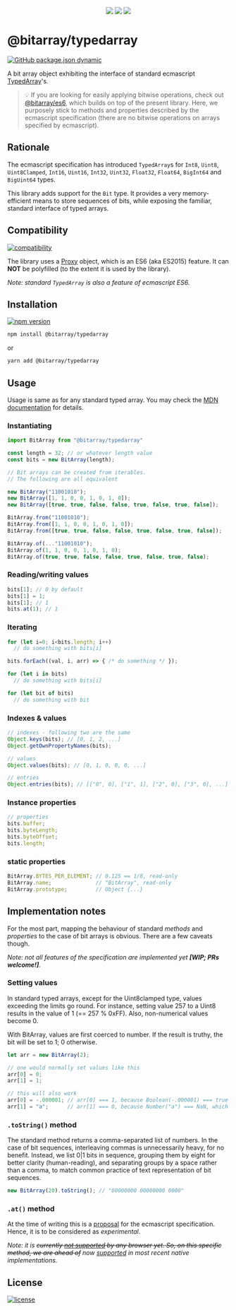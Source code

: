  <p align="center">

  <img src="https://img.shields.io/badge/TypeScript-007ACC?style=flat&logo=typescript&logoColor=white" />
  <img src="https://img.shields.io/badge/JavaScript-F7DF1E?style=flat&logo=javascript&logoColor=black" />
  <img src="https://img.shields.io/badge/Node.js-43853D?style=flat&logo=node.js&logoColor=white" />
  
 </p>

# @bitarray/typedarray

[![GitHub package.json dynamic](https://img.shields.io/github/package-json/keywords/swiing/bit-typedarray)](https://github.com/swiing/Bit-TypedArray#bitarraytypedarray)

A bit array object exhibiting the interface of standard ecmascript [TypedArray](https://developer.mozilla.org/en-US/docs/Web/JavaScript/Reference/Global_Objects/TypedArray)'s.

> :bulb: If you are looking for easily applying bitwise operations, check out [@bitarray/es6](https://github.com/swiing/BitArray), which builds on top of the present library. Here, we purposely stick to methods and properties described by the ecmascript specification (there are no bitwise operations on arrays specified by ecmascript).

## Rationale

The ecmascript specification has introduced `TypedArray`s for `Int8`, `Uint8`, `Uint8Clamped`, `Int16`, `Uint16`, `Int32`, `Uint32`, `Float32`, `Float64`, `BigInt64` and `BigUint64` types.

This library adds support for the `Bit` type. It provides a very memory-efficient means
to store sequences of bits, while exposing the familiar, standard interface of typed arrays.

## Compatibility

[![compatibility](https://img.shields.io/badge/compatibility-%3E%3D%20ES6-orange?style=flat)](https://github.com/swiing/Bit-TypedArray#compatibility)

The library uses a [Proxy](https://caniuse.com/?search=Proxy) object, which is an ES6 (aka ES2015) feature. It can **NOT** be polyfilled (to the extent it is used by the library).

_Note: standard `TypedArray` is also a feature of ecmascript ES6._

## Installation

[![npm version](https://badge.fury.io/js/@bitarray%2Ftypedarray.svg)](https://www.npmjs.com/package/@bitarray/typedarray)

```sh
npm install @bitarray/typedarray
```

or

```sh
yarn add @bitarray/typedarray
```

## Usage

Usage is same as for any standard typed array. You may check the [MDN documentation](https://developer.mozilla.org/en-US/docs/Web/JavaScript/Reference/Global_Objects/TypedArray) for details.

### Instantiating

```js
import BitArray from "@bitarray/typedarray"

const length = 32; // or whatever length value
const bits = new BitArray(length);

// Bit arrays can be created from iterables.
// The following are all equivalent

new BitArray("11001010");
new BitArray([1, 1, 0, 0, 1, 0, 1, 0]);
new BitArray([true, true, false, false, true, false, true, false]);

BitArray.from("11001010");
BitArray.from([1, 1, 0, 0, 1, 0, 1, 0]);
BitArray.from([true, true, false, false, true, false, true, false]);

BitArray.of(..."11001010");
BitArray.of(1, 1, 0, 0, 1, 0, 1, 0);
BitArray.of(true, true, false, false, true, false, true, false);
```

### Reading/writing values

```js
bits[1]; // 0 by default
bits[1] = 1; 
bits[1]; // 1
bits.at(1); // 1

```

### Iterating

```js
for (let i=0; i<bits.length; i++) 
  // do something with bits[i]

bits.forEach((val, i, arr) => { /* do something */ });

for (let i in bits)
  // do something with bits[i]

for (let bit of bits) 
  // do something with bit
```

### Indexes & values

```js
// indexes - following two are the same
Object.keys(bits); // [0, 1, 2, ...]
Object.getOwnPropertyNames(bits);

// values
Object.values(bits); // [0, 1, 0, 0, 0, ...]

// entries
Object.entries(bits); // [["0", 0], ["1", 1], ["2", 0], ["3", 0], ...]
```

### Instance properties

```js
// properties
bits.buffer;
bits.byteLength;
bits.byteOffset;
bits.length;

```

### static properties

```js
BitArray.BYTES_PER_ELEMENT; // 0.125 == 1/8, read-only
BitArray.name;              // "BitArray", read-only
BitArray.prototype;         // Object {...}
```

## Implementation notes

For the most part, mapping the behaviour of standard _methods_ and _properties_ to the case of bit arrays is obvious. There are a few caveats though.

_Note: not all features of the specification are implemented yet **[WIP; PRs welcome!]**._

### Setting values

In standard typed arrays, except for the Uint8clamped type, values exceeding the limits go round. For instance, setting value 257 to a Uint8 results in the value of 1 (== 257 % 0xFF). Also, non-numerical values become 0.

With BitArray, values are first coerced to number. If the result is truthy, the bit will be set to 1; 0 otherwise.

```js
let arr = new BitArray(2);

// one would normally set values like this
arr[0] = 0;
arr[1] = 1;

// this will also work
arr[0] = -.000001; // arr[0] === 1, because Boolean(-.000001) === true
arr[1] = "a";      // arr[1] === 0, because Number("a") === NaN, which is falsy
```

### `.toString()` method

The standard method returns a comma-separated list of numbers. In the case of bit sequences, interleaving commas is unnecessarily heavy, for no benefit. Instead, we list 0|1 bits in sequence, grouping them by eight for better clarity (human-reading), and separating groups by a space rather than a comma, to match common practice of text representation of bit sequences.

```js
new BitArray(20).toString(); // "00000000 00000000 0000"
```

### `.at()` method

At the time of writing this is a [proposal](https://tc39.es/proposal-relative-indexing-method/#sec-%typedarray.prototype%-additions)
for the ecmascript specification. Hence, it is to be considered as _experimental_.

_Note: it is ~~currently [not supported](https://developer.mozilla.org/en-US/docs/Web/JavaScript/Reference/Global_Objects/TypedArray/at#browser_compatibility) by any browser yet. So, on this specific method, we are ahead of~~ now [supported](https://developer.mozilla.org/en-US/docs/Web/JavaScript/Reference/Global_Objects/TypedArray/at#browser_compatibility) in most recent native implementations._

## License

[![license](https://img.shields.io/github/license/swiing/Bit-TypedArray)](https://github.com/swiing/Bit-TypedArray/blob/main/LICENSE)
